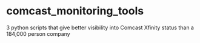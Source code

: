 # comcast_monitoring_tools
3 python scripts that give better visibility into Comcast Xfinity status than a 184,000 person company
